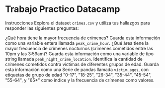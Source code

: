 # Trabajo Practico Datacamp

Instrucciones 
Explora el dataset `crimes.csv` y utiliza tus hallazgos para responder las siguientes preguntas:

¿Qué hora tiene la mayor frecuencia de crímenes? Guarda esta información como una variable entera llamada `peak_crime_hour`.
¿Qué área tiene la mayor frecuencia de crímenes nocturnos (crímenes cometidos entre las 10pm y las 3:59am)? Guarda esta información como una variable de tipo string llamada `peak_night_crime_location`.
Identifica la cantidad de crímenes cometidos contra víctimas de diferentes grupos de edad. Guarda esta información como una Serie de pandas llamada `victim_ages`, con etiquetas de grupo de edad "0-17", "18-25", "26-34", "35-44", "45-54", "55-64", y "65+" como índice y la frecuencia de crímenes como valores.

